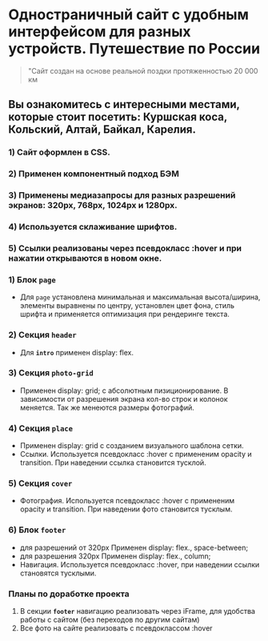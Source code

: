 # Одностраничный сайт с удобным интерфейсом для разных устройств.  **Путешествие по России**

>"Сайт создан на основе реальной поздки протяженностью 20 000 км

##  Вы ознакомитесь с интересными местами, которые стоит посетить: **Куршская коса**, **Кольский**, **Алтай**, **Байкал**, **Карелия**.

### 1) Сайт оформлен в CSS.
### 2) Применен компонентный подход БЭМ
### 3) Применены медиазапросы для разных разрешений экранов: 320px, 768px, 1024px и 1280px.
### 4) Используется склаживание шрифтов.
### 5) Ссылки реализованы через псевдокласс :hover и при нажатии открываются в новом окне.

### 1) Блок **`page`**
+  Для `page` установлена минимальная и максимальная высота/ширина, элементы выравнены по центру, установлен цвет фона, стиль шрифта и применяется оптимизация при рендеринге текста.

### 2) Секция **`header`**
+  Для **`intro`** применен display: flex.

### 3) Секция **`photo-grid`**
+ Применен display: grid; с абсолютным пизиционирование. В зависимости от разрешения экрана кол-во строк и колонок меняется. Так же менеются размеры фотографий.

### 4) Секция **`place`**
+ Применен display: grid с созданием визуального шаблона сетки.
+  Ссылки. Используется псевдокласс :hover с примененим opacity и transition. При наведении ссылка становится тусклой.

### 5) Секция **`cover`**
+ Фотография. Используется псевдокласс :hover с примененим opacity и transition. При наведении фото становится тусклым.

### 6) Блок **`footer`**
+ для разрешений от 320px Применен display: flex.,  space-between;
+ для разрешения 320px Применен display: flex., column;
+ Навигация. Используется псевдокласс :hover, при наведении ссылки становятся тусклыми.


### Планы по доработке проекта
1) В секции **`footer`** навигацию реализовать через iFrame, для удобства работы с сайтом (без переходов по другим сайтам)
2) Все фото на сайте реализовать с псевдоклассом :hover
